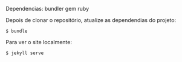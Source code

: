 Dependencias:
  bundler gem ruby

Depois de clonar o repositório, atualize as dependendias do projeto:

    $ bundle

Para ver o site localmente:

    $ jekyll serve
